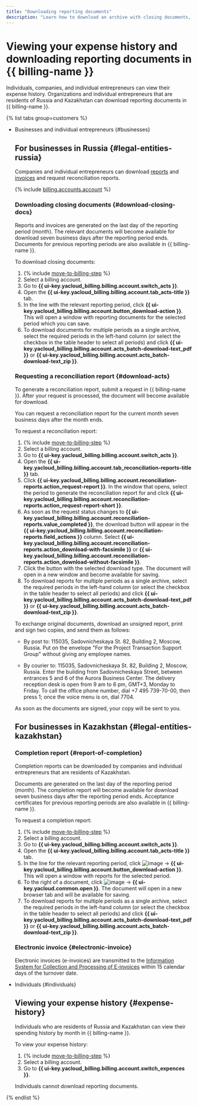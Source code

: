 ```yaml
---
title: "Downloading reporting documents"
description: "Learn how to download an archive with closing documents, request a reconciliation report, completion report, and electronic invoices."
---
```


# Viewing your expense history and downloading reporting documents in {{ billing-name }}

Individuals, companies, and individual entrepreneurs can view their expense history. Organizations and individual entrepreneurs that are residents of Russia and Kazakhstan can download reporting documents in {{ billing-name }}.

{% list tabs group=customers %}

- Businesses and individual entrepreneurs {#businesses}

   
   ## For businesses in Russia {#legal-entities-russia}

   Companies and individual entrepreneurs can download [reports](../concepts/act.md) and [invoices](../concepts/invoice.md) and request reconciliation reports.

   {% include [billing.accounts.account](../../_includes/billing/accountant-role.md) %}

   ### Downloading closing documents {#download-closing-docs}

   Reports and invoices are generated on the last day of the reporting period (month). The relevant documents will become available for download seven business days after the reporting period ends. Documents for previous reporting periods are also available in {{ billing-name }}.

   To download closing documents:

   1. {% include [move-to-billing-step](../_includes/move-to-billing-step.md) %}
   1. Select a billing account.
   1. Go to **{{ ui-key.yacloud_billing.billing.account.switch_acts }}**.
   1. Open the **{{ ui-key.yacloud_billing.billing.account.tab_acts-title }}** tab.
   1. In the line with the relevant reporting period, click **{{ ui-key.yacloud_billing.billing.account.button_download-action }}**. This will open a window with reporting documents for the selected period which you can save.
   1. To download documents for multiple periods as a single archive, select the required periods in the left-hand column (or select the checkbox in the table header to select all periods) and click **{{ ui-key.yacloud_billing.billing.account.acts_batch-download-text_pdf }}** or **{{ ui-key.yacloud_billing.billing.account.acts_batch-download-text_zip }}**.

   ### Requesting a reconciliation report {#download-acts}

   To generate a reconciliation report, submit a request in {{ billing-name }}. After your request is processed, the document will become available for download.

   You can request a reconciliation report for the current month seven business days after the month ends.

   To request a reconciliation report:

   1. {% include [move-to-billing-step](../_includes/move-to-billing-step.md) %}
   1. Select a billing account.
   1. Go to **{{ ui-key.yacloud_billing.billing.account.switch_acts }}**.
   1. Open the **{{ ui-key.yacloud_billing.billing.account.tab_reconciliation-reports-title }}** tab.
   1. Click **{{ ui-key.yacloud_billing.billing.account.reconciliation-reports.action_request-report }}**. In the window that opens, select the period to generate the reconciliation report for and click **{{ ui-key.yacloud_billing.billing.account.reconciliation-reports.action_request-report-short }}**.
   1. As soon as the request status changes to **{{ ui-key.yacloud_billing.billing.account.reconciliation-reports.value_completed }}**, the download button will appear in the **{{ ui-key.yacloud_billing.billing.account.reconciliation-reports.field_actions }}** column. Select **{{ ui-key.yacloud_billing.billing.account.reconciliation-reports.action_download-with-facsimile }}** or **{{ ui-key.yacloud_billing.billing.account.reconciliation-reports.action_download-without-facsimile }}**.
   1. Click the button with the selected download type. The document will open in a new window and become available for saving.
   1. To download reports for multiple periods as a single archive, select the required periods in the left-hand column (or select the checkbox in the table header to select all periods) and click **{{ ui-key.yacloud_billing.billing.account.acts_batch-download-text_pdf }}** or **{{ ui-key.yacloud_billing.billing.account.acts_batch-download-text_zip }}**.

   To exchange original documents, download an unsigned report, print and sign two copies, and send them as follows:

   * By post to: 115035, Sadovnicheskaya St. 82, Building 2, Moscow, Russia.
      Put on the envelope "For the Project Transaction Support Group" without giving any employee names.

   * By courier to: 115035, Sadovnicheskaya St. 82, Building 2, Moscow, Russia.
      Enter the building from Sadovnicheskaya Street, between entrances 5 and 6 of the Aurora Business Center.
      The delivery reception desk is open from 9 am to 6 pm, GMT+3, Monday to Friday.
      To call the office phone number, dial +7 495 739-70-00, then press 1; once the voice menu is on, dial 7704.

   As soon as the documents are signed, your copy will be sent to you.


   ## For businesses in Kazakhstan {#legal-entities-kazakhstan}

   ### Completion report {#report-of-completion}

   Completion reports can be downloaded by companies and individual entrepreneurs that are residents of Kazakhstan.

   Documents are generated on the last day of the reporting period (month). The completion report will become available for download seven business days after the reporting period ends. Acceptance certificates for previous reporting periods are also available in {{ billing-name }}.

   To request a completion report:

   1. {% include [move-to-billing-step](../_includes/move-to-billing-step.md) %}
   1. Select a billing account.
   1. Go to **{{ ui-key.yacloud_billing.billing.account.switch_acts }}**.
   1. Open the **{{ ui-key.yacloud_billing.billing.account.tab_acts-title }}** tab.
   1. In the line for the relevant reporting period, click ![image](../../_assets/console-icons/ellipsis.svg) → **{{ ui-key.yacloud_billing.billing.account.button_download-action }}**. This will open a window with reports for the selected period.
   1. To the right of a document, click ![image](../../_assets/console-icons/ellipsis.svg) → **{{ ui-key.yacloud.common.open }}**. The document will open in a new browser tab and will be available for saving.
   1. To download reports for multiple periods as a single archive, select the required periods in the left-hand column (or select the checkbox in the table header to select all periods) and click **{{ ui-key.yacloud_billing.billing.account.acts_batch-download-text_pdf }}** or **{{ ui-key.yacloud_billing.billing.account.acts_batch-download-text_zip }}**.

   ### Electronic invoice {#electronic-invoice}

   Electronic invoices (e-invoices) are transmitted to the [Information System for Collection and Processing of E-invoices](https://esf.gov.kz:8443/esf-web/login) within 15 calendar days of the turnover date.


- Individuals {#individuals}

   ## Viewing your expense history {#expense-history}

   Individuals who are residents of Russia and Kazakhstan can view their spending history by month in {{ billing-name }}.

   To view your expense history:

   1. {% include [move-to-billing-step](../_includes/move-to-billing-step.md) %}
   1. Select a billing account.
   1. Go to **{{ ui-key.yacloud_billing.billing.account.switch_expences }}**.

   Individuals cannot download reporting documents.

{% endlist %}